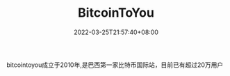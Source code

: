 ﻿---
weight: 
title: "BitcoinToYou"
description: "bitcointoyou成立于2010年,是巴西第一家比特币国际站，目前已有超过20万用户"
date: 2022-03-25T21:57:40+08:00
lastmod: 2022-03-25T16:45:40+08:00
draft: false
authors: ["Metabd"]
featuredImage: "bitcointoyou.webp"
link: ""
tags: ["交易所","BitcoinToYou"]
categories: ["navigation"]
navigation: ["交易所"]
lightgallery: true
toc: true
pinned: false
recommend: false
recommend1: false
---
bitcointoyou成立于2010年,是巴西第一家比特币国际站，目前已有超过20万用户
